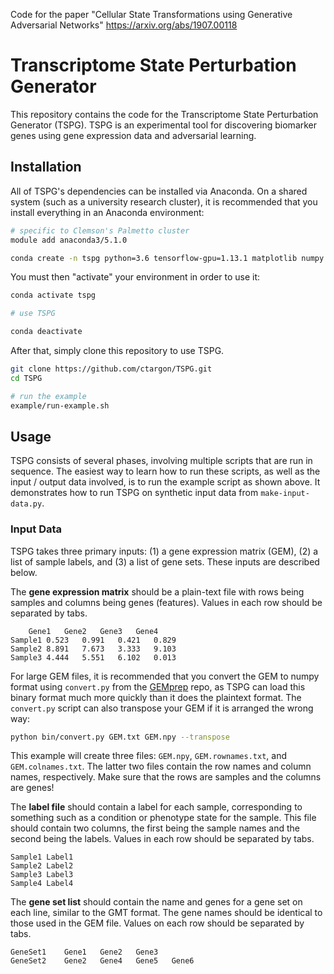 Code for the paper "Cellular State Transformations using Generative Adversarial Networks" https://arxiv.org/abs/1907.00118

# Transcriptome State Perturbation Generator

This repository contains the code for the Transcriptome State Perturbation Generator (TSPG). TSPG is an experimental tool for discovering biomarker genes using gene expression data and adversarial learning.

## Installation

All of TSPG's dependencies can be installed via Anaconda. On a shared system (such as a university research cluster), it is recommended that you install everything in an Anaconda environment:

```bash
# specific to Clemson's Palmetto cluster
module add anaconda3/5.1.0

conda create -n tspg python=3.6 tensorflow-gpu=1.13.1 matplotlib numpy pandas scikit-learn seaborn
```

You must then "activate" your environment in order to use it:
```bash
conda activate tspg

# use TSPG

conda deactivate
```

After that, simply clone this repository to use TSPG.
```bash
git clone https://github.com/ctargon/TSPG.git
cd TSPG

# run the example
example/run-example.sh
```

## Usage

TSPG consists of several phases, involving multiple scripts that are run in sequence. The easiest way to learn how to run these scripts, as well as the input / output data involved, is to run the example script as shown above. It demonstrates how to run TSPG on synthetic input data from `make-input-data.py`.

### Input Data

TSPG takes three primary inputs: (1) a gene expression matrix (GEM), (2) a list of sample labels, and (3) a list of gene sets. These inputs are described below.

The __gene expression matrix__ should be a plain-text file with rows being samples and columns being genes (features). Values in each row should be separated by tabs.
```
	Gene1	Gene2	Gene3	Gene4
Sample1	0.523	0.991	0.421	0.829
Sample2	8.891	7.673	3.333	9.103
Sample3	4.444	5.551	6.102	0.013
```

For large GEM files, it is recommended that you convert the GEM to numpy format using `convert.py` from the [GEMprep](https://github.com/SystemsGenetics/GEMprep) repo, as TSPG can load this binary format much more quickly than it does the plaintext format. The `convert.py` script can also transpose your GEM if it is arranged the wrong way:
```bash
python bin/convert.py GEM.txt GEM.npy --transpose
```

This example will create three files: `GEM.npy`, `GEM.rownames.txt`, and `GEM.colnames.txt`. The latter two files contain the row names and column names, respectively. Make sure that the rows are samples and the columns are genes!

The __label file__ should contain a label for each sample, corresponding to something such as a condition or phenotype state for the sample. This file should contain two columns, the first being the sample names and the second being the labels. Values in each row should be separated by tabs.
```
Sample1	Label1
Sample2	Label2
Sample3	Label3
Sample4	Label4
```

The __gene set list__ should contain the name and genes for a gene set on each line, similar to the GMT format. The gene names should be identical to those used in the GEM file. Values on each row should be separated by tabs.
```
GeneSet1	Gene1	Gene2	Gene3
GeneSet2	Gene2	Gene4	Gene5	Gene6
```

